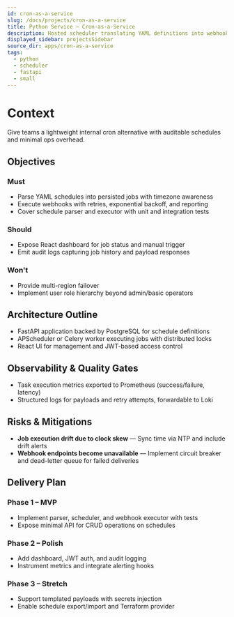 ```yaml
---
id: cron-as-a-service
slug: /docs/projects/cron-as-a-service
title: Python Service – Cron-as-a-Service
description: Hosted scheduler translating YAML definitions into webhook executions.
displayed_sidebar: projectsSidebar
source_dir: apps/cron-as-a-service
tags:
  - python
  - scheduler
  - fastapi
  - small
---
```

# Context

Give teams a lightweight internal cron alternative with auditable schedules and minimal ops overhead.

## Objectives

### Must
- Parse YAML schedules into persisted jobs with timezone awareness
- Execute webhooks with retries, exponential backoff, and reporting
- Cover schedule parser and executor with unit and integration tests

### Should
- Expose React dashboard for job status and manual trigger
- Emit audit logs capturing job history and payload responses

### Won't
- Provide multi-region failover
- Implement user role hierarchy beyond admin/basic operators

## Architecture Outline

- FastAPI application backed by PostgreSQL for schedule definitions
- APScheduler or Celery worker executing jobs with distributed locks
- React UI for management and JWT-based access control

## Observability & Quality Gates

- Task execution metrics exported to Prometheus (success/failure, latency)
- Structured logs for payloads and retry attempts, forwardable to Loki

## Risks & Mitigations

- **Job execution drift due to clock skew** — Sync time via NTP and include drift alerts
- **Webhook endpoints become unavailable** — Implement circuit breaker and dead-letter queue for failed deliveries

## Delivery Plan

### Phase 1 – MVP
- Implement parser, scheduler, and webhook executor with tests
- Expose minimal API for CRUD operations on schedules

### Phase 2 – Polish
- Add dashboard, JWT auth, and audit logging
- Instrument metrics and integrate alerting hooks

### Phase 3 – Stretch
- Support templated payloads with secrets injection
- Enable schedule export/import and Terraform provider
